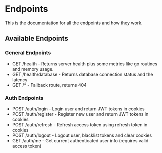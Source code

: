 # Endpoints

This is the documentation for all the endpoints and how they work.

## Available Endpoints

### General Endpoints
- GET /health - Returns server health plus some metrics like go routines and memory usage.
- GET /health/database - Returns database connection status and the latency
- GET /* - Fallback route, returns 404

### Auth Endpoints
- POST /auth/login - Login user and return JWT tokens in cookies
- POST /auth/register - Register new user and return JWT tokens in cookies
- POST /auth/refresh - Refresh access token using refresh token in cookies
- POST /auth/logout - Logout user, blacklist tokens and clear cookies
- GET /auth/me - Get current authenticated user info (requires valid access token)
